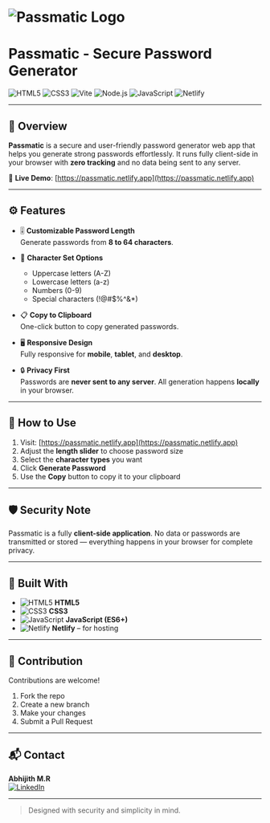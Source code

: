 # ![Passmatic Logo](https://i.ibb.co/sJWCJsgz/Screenshot-2025-06-06-12-19-36.png) <!-- Replace with your logo -->
# Passmatic - Secure Password Generator

![HTML5](https://img.shields.io/badge/HTML5-E34F26?style=for-the-badge&logo=html5&logoColor=white)
![CSS3](https://img.shields.io/badge/CSS3-1572B6?style=for-the-badge&logo=css3&logoColor=white)
![Vite](https://img.shields.io/badge/Vite-646CFF?style=for-the-badge&logo=vite&logoColor=white)
![Node.js](https://img.shields.io/badge/Node.js-339933?style=for-the-badge&logo=node.js&logoColor=white)
![JavaScript](https://img.shields.io/badge/JavaScript-F7DF1E?style=for-the-badge&logo=javascript&logoColor=black)
![Netlify](https://img.shields.io/badge/Hosted%20on-Netlify-00C7B7?style=for-the-badge&logo=netlify&logoColor=white)

---

## 🔐 Overview  
**Passmatic** is a secure and user-friendly password generator web app that helps you generate strong passwords effortlessly. It runs fully client-side in your browser with **zero tracking** and no data being sent to any server.

🔗 **Live Demo**: [https://passmatic.netlify.app](https://passmatic.netlify.app)

---

## ⚙️ Features  

- 🎚️ **Customizable Password Length**  
  Generate passwords from **8 to 64 characters**.

- 🔡 **Character Set Options**  
  - Uppercase letters (A-Z)  
  - Lowercase letters (a-z)  
  - Numbers (0-9)  
  - Special characters (!@#$%^&*)

- 📋 **Copy to Clipboard**  
  One-click button to copy generated passwords.

- 🖥️ **Responsive Design**  
  Fully responsive for **mobile**, **tablet**, and **desktop**.

- 🔒 **Privacy First**  
  Passwords are **never sent to any server**. All generation happens **locally** in your browser.

---

## 🚀 How to Use  

1. Visit: [https://passmatic.netlify.app](https://passmatic.netlify.app)  
2. Adjust the **length slider** to choose password size  
3. Select the **character types** you want  
4. Click **Generate Password**  
5. Use the **Copy** button to copy it to your clipboard  

---

## 🛡️ Security Note  
Passmatic is a fully **client-side application**. No data or passwords are transmitted or stored — everything happens in your browser for complete privacy.

---

## 🧰 Built With  

- ![HTML5](https://img.icons8.com/color/20/html-5.png) **HTML5**  
- ![CSS3](https://img.icons8.com/color/20/css3.png) **CSS3**  
- ![JavaScript](https://img.icons8.com/color/20/javascript.png) **JavaScript (ES6+)**  
- ![Netlify](https://img.icons8.com/color/20/netlify.png) **Netlify** – for hosting  

---

## 🤝 Contribution  

Contributions are welcome!  
1. Fork the repo  
2. Create a new branch  
3. Make your changes  
4. Submit a Pull Request  

---

## 📬 Contact  

**Abhijith M.R**  
[![LinkedIn](https://img.shields.io/badge/LinkedIn-abhijithmr226-0077B5?style=flat-square&logo=linkedin)](https://www.linkedin.com/in/abhijithmr226/)  

---

> Designed with security and simplicity in mind.
